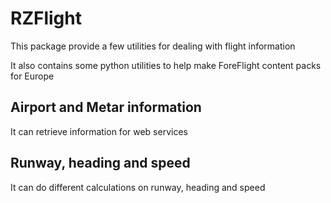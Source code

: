 # RZFlight

This package provide a few utilities for dealing with flight information

It also contains some python utilities to help make ForeFlight content packs for Europe

## Airport and Metar information

It can retrieve information for web services

## Runway, heading and speed

It can do different calculations on runway, heading and speed



